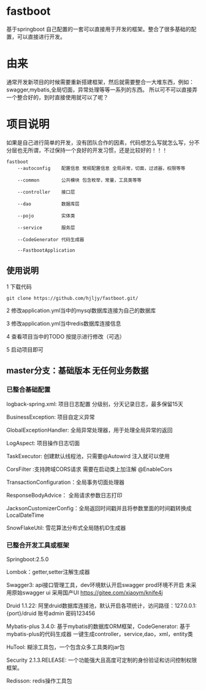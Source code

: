 
# fastboot
基于springboot 自己配置的一套可以直接用于开发的框架。整合了很多基础的配置，可以直接进行开发。

# 由来

通常开发新项目的时候需要重新搭建框架，然后就需要整合一大堆东西，例如：swagger,mybatis,全局切面，异常处理等等一系列的东西。
所以可不可以直接弄一个整合好的，到时直接使用就可以了呢？
# 项目说明
如果是自己进行简单的开发，没有团队合作的因素，代码想怎么写就怎么写，分不分层也无所谓，不过保持一个良好的开发习惯，还是比较好的！！！

    fastboot
        --autoconfig    配置信息 常规配置信息 全局异常，切面，过滤器，权限等等

        --common        公共模块 包含枚举，常量，工具类等等

        --controller    接口层

        --dao           数据库层

        --pojo          实体类

        --service       服务层

        --CodeGenerator 代码生成器

        --FastbootApplication

## 使用说明
1 下载代码

    git clone https://github.com/hjljy/fastboot.git/

2 修改application.yml当中的mysql数据库连接为自己的数据库

3 修改application.yml当中redis数据库连接信息

4 查看项目当中的TODO 按提示进行修改（可选）

5 启动项目即可
    
## master分支：基础版本 无任何业务数据

### 已整合基础配置

logback-spring.xml: 项目日志配置 分级别，分天记录日志，最多保留15天

BusinessException: 项目自定义异常

GlobalExceptionHandler: 全局异常处理器，用于处理全局异常的返回

LogAspect: 项目操作日志切面

TaskExecutor: 创建默认线程池，只需要@Autowird 注入就可以使用

CorsFilter :支持跨域CORS请求  需要在启动类上加注解 @EnableCors

TransactionConfiguration：全局事务切面处理器

ResponseBodyAdvice： 全局请求参数日志打印

JacksonCustomizerConfig：全局返回时间戳并且将参数里面的时间戳转换成LocalDateTime

SnowFlakeUtil: 雪花算法分布式全局随机ID生成器

### 已整合开发工具或框架
Springboot:2.5.0

Lombok：getter,setter注解生成器

Swagger3: api接口管理工具，dev环境默认开启swagger prod环境不开启  未采用原始swagger ui 采用国产UI https://gitee.com/xiaoym/knife4j 

Druid 1.1.22: 阿里druid数据库连接池，默认开启各项统计，访问路径：127.0.0.1:{port}/druid  账号admin 密码123456

Mybatis-plus 3.4.0: 基于mybatis的数据库ORM框架，CodeGenerator: 基于mybatis-plus的代码生成器 一键生成controller，service,dao，xml，entity类

HuTool: 糊涂工具包，一个包含众多工具类的jar包

Security 2.1.3.RELEASE: 一个功能强大且高度可定制的身份验证和访问控制权限框架。

Redisson: redis操作工具包